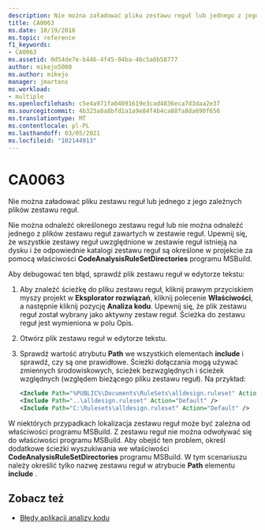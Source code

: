 ```yaml
---
description: Nie można załadować pliku zestawu reguł lub jednego z jego zależnych plików zestawu reguł.
title: CA0063
ms.date: 10/19/2016
ms.topic: reference
f1_keywords:
- CA0063
ms.assetid: 0d54de7e-b446-4f45-94ba-46c5a6b58777
author: mikejo5000
ms.author: mikejo
manager: jmartens
ms.workload:
- multiple
ms.openlocfilehash: c5e4a971fa04091619e3cad4836eca7d3daa2e37
ms.sourcegitcommit: 4b323a8a8bfd1a1a9e84f4b4ca88fa8da690f656
ms.translationtype: MT
ms.contentlocale: pl-PL
ms.lasthandoff: 03/05/2021
ms.locfileid: "102144913"
---
```

# <a name="ca0063"></a>CA0063

Nie można załadować pliku zestawu reguł lub jednego z jego zależnych plików zestawu reguł.

Nie można odnaleźć określonego zestawu reguł lub nie można odnaleźć jednego z plików zestawu reguł zawartych w zestawie reguł. Upewnij się, że wszystkie zestawy reguł uwzględnione w zestawie reguł istnieją na dysku i że odpowiednie katalogi zestawu reguł są określone w projekcie za pomocą właściwości **CodeAnalysisRuleSetDirectories** programu MSBuild.

Aby debugować ten błąd, sprawdź plik zestawu reguł w edytorze tekstu:

1. Aby znaleźć ścieżkę do pliku zestawu reguł, kliknij prawym przyciskiem myszy projekt w **Eksplorator rozwiązań**, kliknij polecenie **Właściwości**, a następnie kliknij pozycję **Analiza kodu**. Upewnij się, że plik zestawu reguł został wybrany jako aktywny zestaw reguł. Ścieżka do zestawu reguł jest wymieniona w polu Opis.

2. Otwórz plik zestawu reguł w edytorze tekstu.

3. Sprawdź wartość atrybutu **Path** we wszystkich elementach **include** i sprawdź, czy są one prawidłowe. Ścieżki dołączania mogą używać zmiennych środowiskowych, ścieżek bezwzględnych i ścieżek względnych (względem bieżącego pliku zestawu reguł). Na przykład:

   ```xml
   <Include Path="%PUBLIC%\Documents\RuleSets\alldesign.ruleset" Action="Default" />
   <Include Path="..\alldesign.ruleset" Action="Default" />
   <Include Path="C:\Rulesets\alldesign.ruleset" Action="Default" />
   ```

W niektórych przypadkach lokalizacja zestawu reguł może być zależna od właściwości programu MSBuild. Z zestawu reguł nie można odwoływać się do właściwości programu MSBuild. Aby obejść ten problem, określ dodatkowe ścieżki wyszukiwania we właściwości **CodeAnalysisRuleSetDirectories** programu MSBuild. W tym scenariuszu należy określić tylko nazwę zestawu reguł w atrybucie **Path** elementu **include** .

## <a name="see-also"></a>Zobacz też

- [Błędy aplikacji analizy kodu](../code-quality/code-analysis-application-errors.md)

